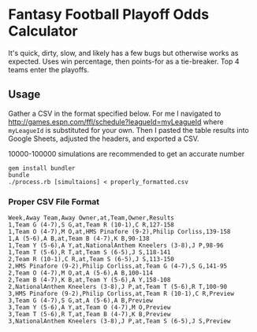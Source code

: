 # Fantasy Football Playoff Odds Calculator

It's quick, dirty, slow, and likely has a few bugs but otherwise works as expected.
Uses win percentage, then points-for as a tie-breaker. Top 4 teams enter
the playoffs.

## Usage

Gather a CSV in the format specified below. For me I navigated to http://games.espn.com/ffl/schedule?leagueId=myLeagueId where `myLeagueId` is substituted for your own.
Then I pasted the table results into Google Sheets, adjusted the headers, and exported a CSV.

10000-100000 simulations are recommended to get an accurate number

```
gem install bundler
bundle
./process.rb [simultaions] < properly_formatted.csv
```

### Proper CSV File Format

```csv
Week,Away Team,Away Owner,at,Team,Owner,Results
1,Team G (4-7),S G,at,Team R (10-1),C R,127-158
1,Team O (4-7),M O,at,HMS Pinafore (9-2),Philip Corliss,139-158
1,A (5-6),A B,at,Team B (4-7),K B,90-138
1,Team Y (5-6),A Y,at,NationalAnthem Kneelers (3-8),J P,98-96
1,Team T (5-6),R T,at,Team S (6-5),J S,118-141
2,Team R (10-1),C R,at,Team S (6-5),J S,113-150
2,HMS Pinafore (9-2),Philip Corliss,at,Team G (4-7),S G,141-95
2,Team O (4-7),M O,at,A (5-6),A B,100-114
2,Team B (4-7),K B,at,Team Y (5-6),A Y,158-108
2,NationalAnthem Kneelers (3-8),J P,at,Team T (5-6),R T,100-90
3,HMS Pinafore (9-2),Philip Corliss,at,Team R (10-1),C R,Preview
3,Team G (4-7),S G,at,A (5-6),A B,Preview
3,Team Y (5-6),A Y,at,Team O (4-7),M O,Preview
3,Team T (5-6),R T,at,Team B (4-7),K B,Preview
3,NationalAnthem Kneelers (3-8),J P,at,Team S (6-5),J S,Preview
```
